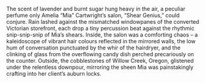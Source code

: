 The scent of lavender and burnt sugar hung heavy in the air, a peculiar perfume only Amelia “Mia” Cartwright’s salon, “Shear Genius,” could conjure.  Rain lashed against the mismatched windowpanes of the converted Victorian storefront, each drop a tiny percussion beat against the rhythmic snip-snip-snip of Mia’s shears.  Inside, the salon was a comforting chaos – a kaleidoscope of vibrant hair colours reflected in the mirrored walls, the low hum of conversation punctuated by the whir of the hairdryer, and the clinking of glass from the overflowing candy dish perched precariously on the counter.  Outside, the cobblestones of Willow Creek, Oregon, glistened under the relentless downpour, mirroring the sheen Mia was painstakingly crafting into her client’s auburn locks.
